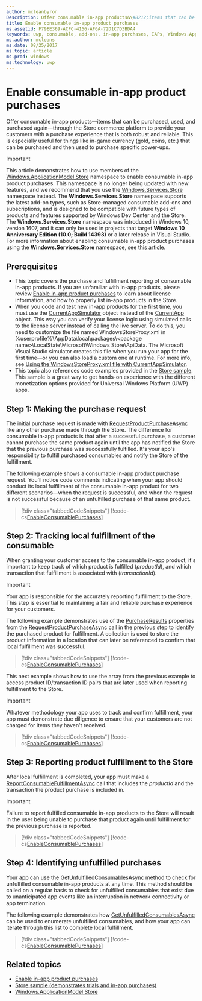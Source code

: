 ```yaml
---
author: mcleanbyron
Description: Offer consumable in-app products&\#8212;items that can be purchased, used, and purchased again&\#8212;through the Store commerce platform to provide your customers with a purchase experience that is both robust and reliable.
title: Enable consumable in-app product purchases
ms.assetid: F79EE369-ACFC-4156-AF6A-72D1C7D3BDA4
keywords: uwp, consumable, add-ons, in-app purchases, IAPs, Windows.ApplicationModel.Store
ms.author: mcleans
ms.date: 08/25/2017
ms.topic: article
ms.prod: windows
ms.technology: uwp
---
```


# Enable consumable in-app product purchases

Offer consumable in-app products—items that can be purchased, used, and purchased again—through the Store commerce platform to provide your customers with a purchase experience that is both robust and reliable. This is especially useful for things like in-game currency (gold, coins, etc.) that can be purchased and then used to purchase specific power-ups.

> [!IMPORTANT]
> This article demonstrates how to use members of the [Windows.ApplicationModel.Store](https://msdn.microsoft.com/library/windows/apps/windows.applicationmodel.store.aspx) namespace to enable consumable in-app product purchases. This namespace is no longer being updated with new features, and we recommend that you use the [Windows.Services.Store](https://msdn.microsoft.com/library/windows/apps/windows.services.store.aspx) namespace instead. The **Windows.Services.Store** namespace supports the latest add-on types, such as Store-managed consumable add-ons and subscriptions, and is designed to be compatible with future types of products and features supported by Windows Dev Center and the Store. The **Windows.Services.Store** namespace was introduced in Windows 10, version 1607, and it can only be used in projects that target **Windows 10 Anniversary Edition (10.0; Build 14393)** or a later release in Visual Studio. For more information about enabling consumable in-app product purchases using the **Windows.Services.Store** namespace, see [this article](enable-consumable-add-on-purchases.md).

## Prerequisites

-   This topic covers the purchase and fulfillment reporting of consumable in-app products. If you are unfamiliar with in-app products, please review [Enable in-app product purchases](enable-in-app-product-purchases.md) to learn about license information, and how to properly list in-app products in the Store.
-   When you code and test new in-app products for the first time, you must use the [CurrentAppSimulator](https://msdn.microsoft.com/library/windows/apps/hh779766) object instead of the [CurrentApp](https://msdn.microsoft.com/library/windows/apps/hh779765) object. This way you can verify your license logic using simulated calls to the license server instead of calling the live server. To do this, you need to customize the file named WindowsStoreProxy.xml in %userprofile%\\AppData\\local\\packages\\&lt;package name&gt;\\LocalState\\Microsoft\\Windows Store\\ApiData. The Microsoft Visual Studio simulator creates this file when you run your app for the first time—or you can also load a custom one at runtime. For more info, see [Using the WindowsStoreProxy.xml file with CurrentAppSimulator](in-app-purchases-and-trials-using-the-windows-applicationmodel-store-namespace.md#proxy).
-   This topic also references code examples provided in the [Store sample](https://github.com/Microsoft/Windows-universal-samples/tree/win10-1507/Samples/Store). This sample is a great way to get hands-on experience with the different monetization options provided for Universal Windows Platform (UWP) apps.

## Step 1: Making the purchase request

The initial purchase request is made with [RequestProductPurchaseAsync](https://msdn.microsoft.com/library/windows/apps/dn263381) like any other purchase made through the Store. The difference for consumable in-app products is that after a successful purchase, a customer cannot purchase the same product again until the app has notified the Store that the previous purchase was successfully fulfilled. It's your app's responsibility to fulfill purchased consumables and notify the Store of the fulfillment.

The following example shows a consumable in-app product purchase request. You'll notice code comments indicating when your app should conduct its local fulfillment of the consumable in-app product for two different scenarios—when the request is successful, and when the request is not successful because of an unfulfilled purchase of that same product.

> [!div class="tabbedCodeSnippets"]
[!code-cs[EnableConsumablePurchases](./code/InAppPurchasesAndLicenses/cs/EnableConsumablePurchases.cs#MakePurchaseRequest)]

## Step 2: Tracking local fulfillment of the consumable

When granting your customer access to the consumable in-app product, it's important to keep track of which product is fulfilled (*productId*), and which transaction that fulfillment is associated with (*transactionId*).

> [!IMPORTANT]
> Your app is responsible for the accurately reporting fulfillment to the Store. This step is essential to maintaining a fair and reliable purchase experience for your customers.

The following example demonstrates use of the [PurchaseResults](https://msdn.microsoft.com/library/windows/apps/dn263392) properties from the [RequestProductPurchaseAsync](https://msdn.microsoft.com/library/windows/apps/dn263381) call in the previous step to identify the purchased product for fulfillment. A collection is used to store the product information in a location that can later be referenced to confirm that local fulfillment was successful.

> [!div class="tabbedCodeSnippets"]
[!code-cs[EnableConsumablePurchases](./code/InAppPurchasesAndLicenses/cs/EnableConsumablePurchases.cs#GrantFeatureLocally)]

This next example shows how to use the array from the previous example to access product ID/transaction ID pairs that are later used when reporting fulfillment to the Store.

> [!IMPORTANT]
> Whatever methodology your app uses to track and confirm fulfillment, your app must demonstrate due diligence to ensure that your customers are not charged for items they haven't received.

> [!div class="tabbedCodeSnippets"]
[!code-cs[EnableConsumablePurchases](./code/InAppPurchasesAndLicenses/cs/EnableConsumablePurchases.cs#IsLocallyFulfilled)]

## Step 3: Reporting product fulfillment to the Store

After local fulfillment is completed, your app must make a [ReportConsumableFulfillmentAsync](https://msdn.microsoft.com/library/windows/apps/dn263380) call that includes the *productId* and the transaction the product purchase is included in.

> [!IMPORTANT]
> Failure to report fulfilled consumable in-app products to the Store will result in the user being unable to purchase that product again until fulfillment for the previous purchase is reported.

> [!div class="tabbedCodeSnippets"]
[!code-cs[EnableConsumablePurchases](./code/InAppPurchasesAndLicenses/cs/EnableConsumablePurchases.cs#ReportFulfillment)]

## Step 4: Identifying unfulfilled purchases

Your app can use the [GetUnfulfilledConsumablesAsync](https://msdn.microsoft.com/library/windows/apps/dn263379) method to check for unfulfilled consumable in-app products at any time. This method should be called on a regular basis to check for unfulfilled consumables that exist due to unanticipated app events like an interruption in network connectivity or app termination.

The following example demonstrates how [GetUnfulfilledConsumablesAsync](https://msdn.microsoft.com/library/windows/apps/dn263379) can be used to enumerate unfulfilled consumables, and how your app can iterate through this list to complete local fulfillment.

> [!div class="tabbedCodeSnippets"]
[!code-cs[EnableConsumablePurchases](./code/InAppPurchasesAndLicenses/cs/EnableConsumablePurchases.cs#GetUnfulfilledConsumables)]

## Related topics

* [Enable in-app product purchases](enable-in-app-product-purchases.md)
* [Store sample (demonstrates trials and in-app purchases)](https://github.com/Microsoft/Windows-universal-samples/tree/win10-1507/Samples/Store)
* [Windows.ApplicationModel.Store](https://msdn.microsoft.com/library/windows/apps/br225197)
 

 
